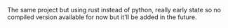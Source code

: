 The same project but using rust instead of python, really early state so no compiled version available for now but it'll be added in the future.
